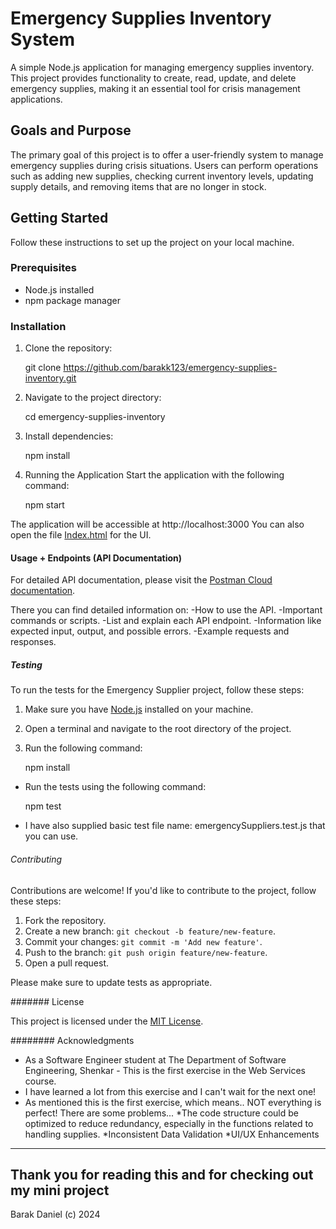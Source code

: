 # Emergency Supplies Inventory System

A simple Node.js application for managing emergency supplies inventory. This project provides functionality to create, read, update, and delete emergency supplies, making it an essential tool for crisis management applications.

## Goals and Purpose

The primary goal of this project is to offer a user-friendly system to manage emergency supplies during crisis situations. Users can perform operations such as adding new supplies, checking current inventory levels, updating supply details, and removing items that are no longer in stock.

## Getting Started

Follow these instructions to set up the project on your local machine.

### Prerequisites

- Node.js installed
- npm package manager

### Installation

1. Clone the repository:

	git clone https://github.com/barakk123/emergency-supplies-inventory.git

2. Navigate to the project directory:

	cd emergency-supplies-inventory

3. Install dependencies:

	npm install

4. Running the Application
Start the application with the following command:

	npm start

The application will be accessible at http://localhost:3000
You can also open the file [Index.html](Index.html) for the UI.


#### Usage + Endpoints (API Documentation)

For detailed API documentation, please visit the [Postman Cloud documentation](https://documenter.getpostman.com/view/32179347/2s9YypG48k).

There you can find detailed information on:
-How to use the API.
-Important commands or scripts.
-List and explain each API endpoint.
-Information like expected input, output, and possible errors.
-Example requests and responses.


##### Testing

To run the tests for the Emergency Supplier project, follow these steps:

1. Make sure you have [Node.js](https://nodejs.org/) installed on your machine.

2. Open a terminal and navigate to the root directory of the project.

3. Run the following command:
   
	npm install

- Run the tests using the following command:

	npm test

- I have also supplied basic test file name: emergencySuppliers.test.js that you can use.


###### Contributing

Contributions are welcome! If you'd like to contribute to the project, follow these steps:

1. Fork the repository.
2. Create a new branch: `git checkout -b feature/new-feature`.
3. Commit your changes: `git commit -m 'Add new feature'`.
4. Push to the branch: `git push origin feature/new-feature`.
5. Open a pull request.

Please make sure to update tests as appropriate.


####### License

This project is licensed under the [MIT License](LICENSE.txt).


######## Acknowledgments

- As a Software Engineer student at The Department of Software Engineering, Shenkar - This is the first exercise in the Web Services course.
- I have learned a lot from this exercise and I can't wait for the next one!
- As mentioned this is the first exercise, which means.. NOT everything is perfect! There are some problems...
	*The code structure could be optimized to reduce redundancy, especially in the functions related to handling supplies.
	*Inconsistent Data Validation
	*UI/UX Enhancements

------------------------------------------------------------------------------------------------------------------------------------------------
Thank you for reading this and for checking out my mini project
------------------------------------------------------------------------------------------------------------------------------------------------
Barak Daniel (c) 2024
